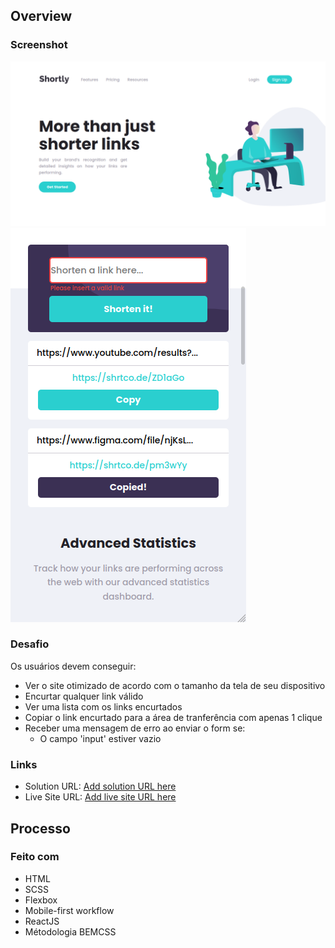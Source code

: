 ## Overview

### Screenshot

![](./src/assets/screenshots/index-desktop.png)
![](./src/assets/screenshots/links-mobile.png)

### Desafio

Os usuários devem conseguir:

- Ver o site otimizado de acordo com o tamanho da tela de seu dispositivo
- Encurtar qualquer link válido
- Ver uma lista com os links encurtados
- Copiar o link encurtado para a área de tranferência com apenas 1 clique
- Receber uma mensagem de erro ao enviar o form se:
  - O campo 'input' estiver vazio

### Links

- Solution URL: [Add solution URL here](https://your-solution-url.com)
- Live Site URL: [Add live site URL here](https://your-live-site-url.com)

## Processo

### Feito com

- HTML
- SCSS
- Flexbox
- Mobile-first workflow
- ReactJS
- Métodologia BEMCSS



